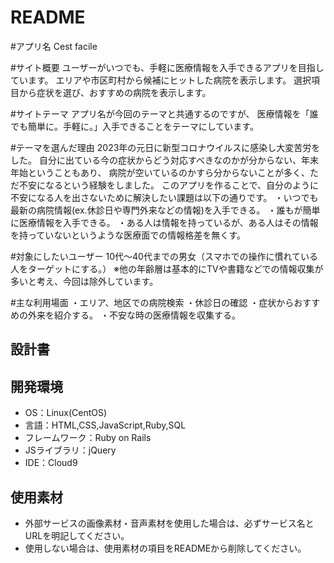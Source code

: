 # README

#アプリ名
 Cest facile

#サイト概要
 ユーザーがいつでも、手軽に医療情報を入手できるアプリを目指しています。
 エリアや市区町村から候補にヒットした病院を表示します。
 選択項目から症状を選び、おすすめの病院を表示します。

#サイトテーマ
 アプリ名が今回のテーマと共通するのですが、
 医療情報を「誰でも簡単に。手軽に。」入手できることをテーマにしています。

#テーマを選んだ理由
2023年の元日に新型コロナウイルスに感染し大変苦労をした。
自分に出ている今の症状からどう対応すべきなのかが分からない、年末年始ということもあり、
病院が空いているのかすら分からないことが多く、ただ不安になるという経験をしました。
このアプリを作ることで、自分のように不安になる人を出さないために解決したい課題は以下の通りです。
・いつでも最新の病院情報(ex.休診日や専門外来などの情報)を入手できる。
・誰もが簡単に医療情報を入手できる。
・ある人は情報を持っているが、ある人はその情報を持っていないというような医療面での情報格差を無くす。

#対象にしたいユーザー
 10代〜40代までの男女（スマホでの操作に慣れている人をターゲットにする。）
 ※他の年齢層は基本的にTVや書籍などでの情報収集が多いと考え、今回は除外しています。

#主な利用場面
 ・エリア、地区での病院検索
 ・休診日の確認
 ・症状からおすすめの外来を紹介する。
 ・不安な時の医療情報を収集する。

## 設計書

## 開発環境
- OS：Linux(CentOS)
- 言語：HTML,CSS,JavaScript,Ruby,SQL
- フレームワーク：Ruby on Rails
- JSライブラリ：jQuery
- IDE：Cloud9

## 使用素材
- 外部サービスの画像素材・音声素材を使用した場合は、必ずサービス名とURLを明記してください。
- 使用しない場合は、使用素材の項目をREADMEから削除してください。